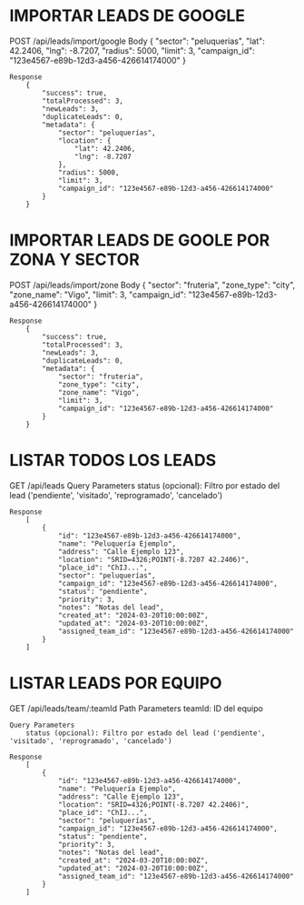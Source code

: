 #   IMPORTAR LEADS DE GOOGLE
POST /api/leads/import/google
    Body
        {
            "sector": "peluquerías",
            "lat": 42.2406,
            "lng": -8.7207,
            "radius": 5000,
            "limit": 3,
            "campaign_id": "123e4567-e89b-12d3-a456-426614174000"
        }

    Response
        {
            "success": true,
            "totalProcessed": 3,
            "newLeads": 3,
            "duplicateLeads": 0,
            "metadata": {
                "sector": "peluquerías",
                "location": {
                    "lat": 42.2406,
                    "lng": -8.7207
                },
                "radius": 5000,
                "limit": 3,
                "campaign_id": "123e4567-e89b-12d3-a456-426614174000"
            }
        }

#   IMPORTAR LEADS DE GOOLE POR ZONA Y SECTOR
POST /api/leads/import/zone
    Body
        {
            "sector": "fruteria",
            "zone_type": "city",
            "zone_name": "Vigo",
            "limit": 3,
            "campaign_id": "123e4567-e89b-12d3-a456-426614174000"
        }

    Response
        {
            "success": true,
            "totalProcessed": 3,
            "newLeads": 3,
            "duplicateLeads": 0,
            "metadata": {
                "sector": "fruteria",
                "zone_type": "city",
                "zone_name": "Vigo",
                "limit": 3,
                "campaign_id": "123e4567-e89b-12d3-a456-426614174000"
            }
        }

#   LISTAR TODOS LOS LEADS
GET /api/leads
    Query Parameters
        status (opcional): Filtro por estado del lead ('pendiente', 'visitado', 'reprogramado', 'cancelado')

    Response
        [
            {
                "id": "123e4567-e89b-12d3-a456-426614174000",
                "name": "Peluquería Ejemplo",
                "address": "Calle Ejemplo 123",
                "location": "SRID=4326;POINT(-8.7207 42.2406)",
                "place_id": "ChIJ...",
                "sector": "peluquerías",
                "campaign_id": "123e4567-e89b-12d3-a456-426614174000",
                "status": "pendiente",
                "priority": 3,
                "notes": "Notas del lead",
                "created_at": "2024-03-20T10:00:00Z",
                "updated_at": "2024-03-20T10:00:00Z",
                "assigned_team_id": "123e4567-e89b-12d3-a456-426614174000"
            }
        ]

#   LISTAR LEADS POR EQUIPO
GET /api/leads/team/:teamId
    Path Parameters
        teamId: ID del equipo

    Query Parameters
        status (opcional): Filtro por estado del lead ('pendiente', 'visitado', 'reprogramado', 'cancelado')

    Response
        [
            {
                "id": "123e4567-e89b-12d3-a456-426614174000",
                "name": "Peluquería Ejemplo",
                "address": "Calle Ejemplo 123",
                "location": "SRID=4326;POINT(-8.7207 42.2406)",
                "place_id": "ChIJ...",
                "sector": "peluquerías",
                "campaign_id": "123e4567-e89b-12d3-a456-426614174000",
                "status": "pendiente",
                "priority": 3,
                "notes": "Notas del lead",
                "created_at": "2024-03-20T10:00:00Z",
                "updated_at": "2024-03-20T10:00:00Z",
                "assigned_team_id": "123e4567-e89b-12d3-a456-426614174000"
            }
        ]